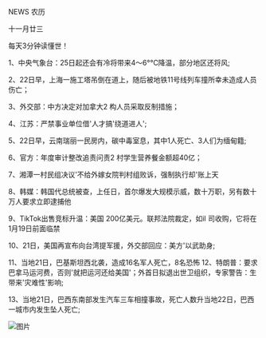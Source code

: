 NEWS 农历

十一月廿三

每天3分钟读懂世！

1、中央气象台：25日起还会有冷将带来4～6°℃降温，部分地区还将风;

2、22日早，上海一施工塔吊倒在道上，随后被地铁11号线列车撞所幸未造成人员伤亡；

3、外交部：中方决定对加拿大2 构人员采取反制措施；

4、江苏：严禁事业单位借'人才搞'绕道进人';

5、22日早，云南瑞丽一民房内，碳中毒室息，其中1人死亡、3人们为缅甸籍;

6、官方：年度审计整改追责问责2 村学生营养餐金额超40亿；

7、湘潭一村民组决议'不给外嫁女院判村组败诉，强制执行却'账上天

8、韩媒：韩国代总统被查，上任日，首尔爆发大规模示威，数十万职，另有数十万人要求立即逮捕他

9、TikTok出售竞标升温：美国 200亿美元。联邦法院裁定，如il 司收购，它将在1月19日前面临禁

10、21日，美国再宣布向台湾提军援，外交部回应：美方'以武助身;

11、当地21日，巴基斯坦西北袭，造成16名军人死亡，8名恐怖 12、特朗普：要求巴拿马运河费，否则'就把运河还给美国'；外首日拟退出世卫组织，专家警告：生带来'灾难性'影响;

13、当地21日，巴西东南部发生汽车三车相撞事故，死亡人数升当地22日，巴西一城市内发生坠人死亡;

![图片](https://api.03c3.cn/api/zb)
